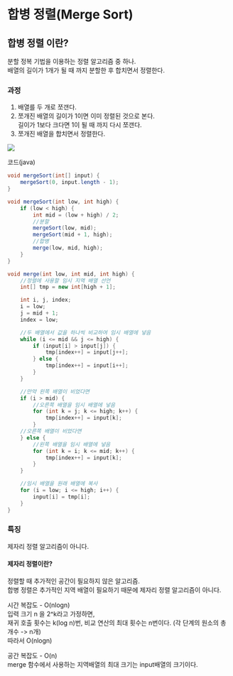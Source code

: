 # 합병 정렬(Merge Sort)
## 합병 정렬 이란?
분할 정복 기법을 이용하는 정렬 알고리즘 중 하나.  
배열의 길이가 1개가 될 때 까지 분할한 후 합치면서 정렬한다.  
### 과정
1. 배열를 두 개로 쪼갠다.
2. 쪼개진 배열의 길이가 1이면 이미 정렬된 것으로 본다.  
길이가 1보다 크다면 1이 될 때 까지 다시 쪼갠다.
3. 쪼개진 배열을 합치면서 정렬한다.

<img src="https://t1.daumcdn.net/cfile/tistory/214EFE385452034624">

코드(java)  
```java
void mergeSort(int[] input) {
    mergeSort(0, input.length - 1);
}

void mergeSort(int low, int high) {
    if (low < high) {
        int mid = (low + high) / 2;
        //분할
        mergeSort(low, mid);
        mergeSort(mid + 1, high);
        //합병
        merge(low, mid, high);
    }
}

void merge(int low, int mid, int high) {
    //정렬에 사용할 임시 지역 배열 선언
    int[] tmp = new int[high + 1];

    int i, j, index;
    i = low;
    j = mid + 1;
    index = low;

    //두 배열에서 값을 하나씩 비교하여 임시 배열에 넣음
    while (i <= mid && j <= high) {
        if (input[i] > input[j]) {
            tmp[index++] = input[j++];
        } else {
            tmp[index++] = input[i++];
        }
    }

    //만약 왼쪽 배열이 비었다면
    if (i > mid) {
        //오른쪽 배열을 임시 배열에 넣음
        for (int k = j; k <= high; k++) {
            tmp[index++] = input[k];
        }
    //오른쪽 배열이 비었다면    
    } else {
        //왼쪽 배열을 임시 배열에 넣음
        for (int k = i; k <= mid; k++) {
            tmp[index++] = input[k];
        }
    }

    //임시 배열을 원래 배열에 복사
    for (i = low; i <= high; i++) {
        input[i] = tmp[i];
    }
}
```
### 특징
제자리 정렬 알고리즘이 아니다.  
#### 제자리 정렬이란?
정렬할 때 추가적인 공간이 필요하지 않은 알고리즘.  
합병 정렬은 추가적인 지역 배열이 필요하기 때문에 제자리 정렬 알고리즘이 아니다.  
  
시간 복잡도 - O(nlogn)  
입력 크기 n 을 2^k라고 가정하면,  
재귀 호출 횟수는 k(log n)번, 비교 연산의 최대 횟수는 n번이다. 
(각 단계의 원소의 총 개수 -> n개)  
따라서 O(nlogn)
  
공간 복잡도 - O(n)  
merge 함수에서 사용하는 지역배열의 최대 크기는 input배열의 크기이다.

    
    
